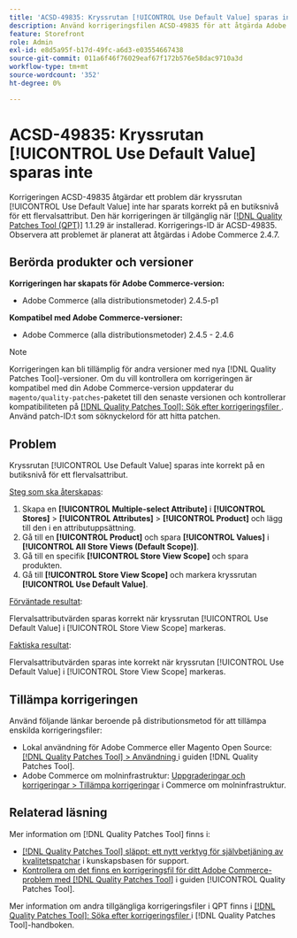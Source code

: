 ```yaml
---
title: 'ACSD-49835: Kryssrutan [!UICONTROL Use Default Value] sparas inte'
description: Använd korrigeringsfilen ACSD-49835 för att åtgärda Adobe Commerce-problemet där kryssrutan [!UICONTROL Use Default Value] inte har sparats korrekt på en butiksnivå för ett flervalsattribut.
feature: Storefront
role: Admin
exl-id: e8d5a95f-b17d-49fc-a6d3-e03554667438
source-git-commit: 011a6f46f76029eaf67f172b576e58dac9710a3d
workflow-type: tm+mt
source-wordcount: '352'
ht-degree: 0%

---
```


# ACSD-49835: Kryssrutan [!UICONTROL Use Default Value] sparas inte

Korrigeringen ACSD-49835 åtgärdar ett problem där kryssrutan [!UICONTROL Use Default Value] inte har sparats korrekt på en butiksnivå för ett flervalsattribut. Den här korrigeringen är tillgänglig när [[!DNL Quality Patches Tool (QPT)]](https://experienceleague.adobe.com/sv/docs/commerce-operations/tools/quality-patches-tool/quality-patches-tool-to-self-serve-quality-patches) 1.1.29 är installerad. Korrigerings-ID är ACSD-49835. Observera att problemet är planerat att åtgärdas i Adobe Commerce 2.4.7.

## Berörda produkter och versioner

**Korrigeringen har skapats för Adobe Commerce-version:**

* Adobe Commerce (alla distributionsmetoder) 2.4.5-p1

**Kompatibel med Adobe Commerce-versioner:**

* Adobe Commerce (alla distributionsmetoder) 2.4.5 - 2.4.6

>[!NOTE]
>
>Korrigeringen kan bli tillämplig för andra versioner med nya [!DNL Quality Patches Tool]-versioner. Om du vill kontrollera om korrigeringen är kompatibel med din Adobe Commerce-version uppdaterar du `magento/quality-patches`-paketet till den senaste versionen och kontrollerar kompatibiliteten på [[!DNL Quality Patches Tool]: Sök efter korrigeringsfiler ](https://experienceleague.adobe.com/tools/commerce-quality-patches/index.html?lang=sv-SE). Använd patch-ID:t som söknyckelord för att hitta patchen.

## Problem

Kryssrutan [!UICONTROL Use Default Value] sparas inte korrekt på en butiksnivå för ett flervalsattribut.

<u>Steg som ska återskapas</u>:

1. Skapa en **[!UICONTROL Multiple-select Attribute]** i **[!UICONTROL Stores]** > **[!UICONTROL Attributes]** > **[!UICONTROL Product]** och lägg till den i en attributuppsättning.
1. Gå till en **[!UICONTROL Product]** och spara **[!UICONTROL Values]** i **[!UICONTROL All Store Views (Default Scope)]**.
1. Gå till en specifik **[!UICONTROL Store View Scope]** och spara produkten.
1. Gå till **[!UICONTROL Store View Scope]** och markera kryssrutan **[!UICONTROL Use Default Value]**.

<u>Förväntade resultat</u>:

Flervalsattributvärden sparas korrekt när kryssrutan [!UICONTROL Use Default Value] i [!UICONTROL Store View Scope] markeras.

<u>Faktiska resultat</u>:

Flervalsattributvärden sparas inte korrekt när kryssrutan [!UICONTROL Use Default Value] i [!UICONTROL Store View Scope] markeras.

## Tillämpa korrigeringen

Använd följande länkar beroende på distributionsmetod för att tillämpa enskilda korrigeringsfiler:

* Lokal användning för Adobe Commerce eller Magento Open Source: [[!DNL Quality Patches Tool] > Användning ](/help/tools/quality-patches-tool/usage.md) i guiden [!DNL Quality Patches Tool].
* Adobe Commerce om molninfrastruktur: [Uppgraderingar och korrigeringar > Tillämpa korrigeringar](https://experienceleague.adobe.com/docs/commerce-cloud-service/user-guide/develop/upgrade/apply-patches.html?lang=sv-SE) i Commerce om molninfrastruktur.

## Relaterad läsning

Mer information om [!DNL Quality Patches Tool] finns i:

* [[!DNL Quality Patches Tool] släppt: ett nytt verktyg för självbetjäning av kvalitetspatchar](https://experienceleague.adobe.com/sv/docs/commerce-operations/tools/quality-patches-tool/quality-patches-tool-to-self-serve-quality-patches) i kunskapsbasen för support.
* [Kontrollera om det finns en korrigeringsfil för ditt Adobe Commerce-problem med  [!DNL Quality Patches Tool]](/help/tools/quality-patches-tool/patches-available-in-qpt/check-patch-for-magento-issue-with-magento-quality-patches.md) i guiden [!UICONTROL Quality Patches Tool].


Mer information om andra tillgängliga korrigeringsfiler i QPT finns i [[!DNL Quality Patches Tool]: Söka efter korrigeringsfiler ](https://experienceleague.adobe.com/tools/commerce-quality-patches/index.html?lang=sv-SE) i [!DNL Quality Patches Tool]-handboken.

